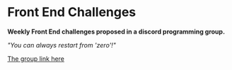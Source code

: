 <h1> Front End Challenges </h1>

**Weekly Front End challenges proposed in a discord programming group.**
<br>


*"You can always restart from 'zero'!"*

[The group link here](https://discord.gg/spacelaxy)
